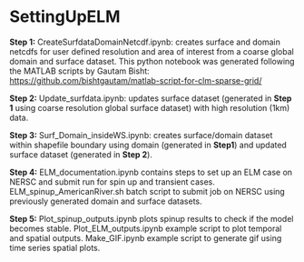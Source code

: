 # SettingUpELM

**Step 1:**
CreateSurfdataDomainNetcdf.ipynb: creates surface and domain netcdfs for user defined resolution and area of interest from a coarse global domain and surface dataset. This python notebook was generated following the MATLAB scripts by Gautam Bisht: https://github.com/bishtgautam/matlab-script-for-clm-sparse-grid/

**Step 2:**
Update_surfdata.ipynb: updates surface dataset (generated in **Step 1** using coarse resolution global surface dataset) with high resolution (1km) data. 

**Step 3:**
Surf_Domain_insideWS.ipynb: creates surface/domain dataset within shapefile boundary using domain (generated in **Step1**) and updated surface dataset (generated in **Step 2**). 

**Step 4:**
ELM_documentation.ipynb contains steps to set up an ELM case on NERSC and submit run for spin up and transient cases.
ELM_spinup_AmericanRiver.sh batch script to submit job on NERSC using previously generated domain and surface datasets.

**Step 5:**
Plot_spinup_outputs.ipynb plots spinup results to check if the model becomes stable.
Plot_ELM_outputs.ipynb example script to plot temporal and spatial outputs.
Make_GIF.ipynb example script to generate gif using time series spatial plots.



